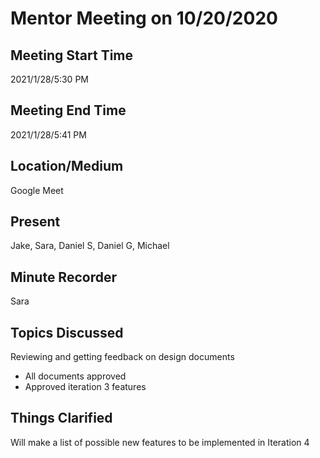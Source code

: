 # Mentor Meeting on 10/20/2020

## Meeting Start Time

2021/1/28/5:30 PM

## Meeting End Time

2021/1/28/5:41 PM

## Location/Medium

Google Meet

## Present

Jake, Sara, Daniel S, Daniel G, Michael

## Minute Recorder

Sara

## Topics Discussed

Reviewing and getting feedback on design documents
- All documents approved
- Approved iteration 3 features


## Things Clarified
Will make a list of possible new features to be implemented in Iteration 4
